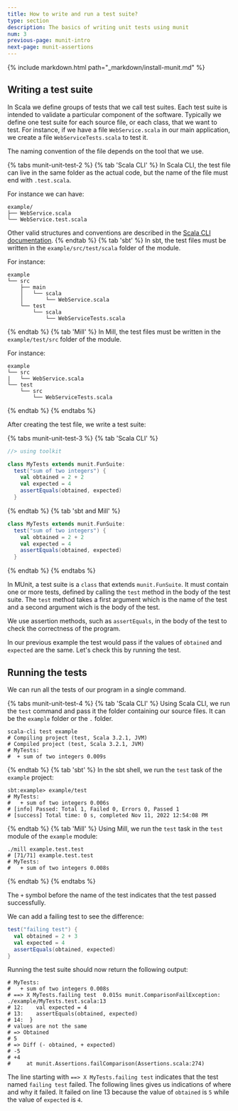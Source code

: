 ```yaml
---
title: How to write and run a test suite?
type: section
description: The basics of writing unit tests using munit
num: 3
previous-page: munit-intro
next-page: munit-assertions
---
```


{% include markdown.html path="_markdown/install-munit.md" %}

## Writing a test suite

In Scala we define groups of tests that we call test suites.
Each test suite is intended to validate a particular component of the software.
Typically we define one test suite for each source file, or each class, that we want to test.
For instance, if we have a file `WebService.scala` in our main application, we create a file `WebServiceTests.scala` to test it.

The naming convention of the file depends on the tool that we use.

{% tabs munit-unit-test-2 %}
{% tab 'Scala CLI' %}
In Scala CLI, the test file can live in the same folder as the actual code, but the name of the file must end with `.test.scala`.

For instance we can have:
```
example/
├── WebService.scala
└── WebService.test.scala
```
Other valid structures and conventions are described in the [Scala CLI documentation](https://scala-cli.virtuslab.org/docs/commands/test/#test-sources).
{% endtab %}
{% tab 'sbt' %}
In sbt, the test files must be written in the `example/src/test/scala` folder of the module.

For instance:
```
example
└── src
    ├── main
    │   └── scala
    │       └── WebService.scala
    └── test
        └── scala
            └── WebServiceTests.scala
```
{% endtab %}
{% tab 'Mill' %}
In Mill, the test files must be written in the `example/test/src` folder of the module.

For instance:
```
example
└── src
|   └── WebService.scala
└── test
    └── src
        └── WebServiceTests.scala
```
{% endtab %}
{% endtabs %}

After creating the test file, we write a test suite:

{% tabs munit-unit-test-3 %}
{% tab 'Scala CLI' %}
```scala
//> using toolkit

class MyTests extends munit.FunSuite:
  test("sum of two integers") {
    val obtained = 2 + 2
    val expected = 4
    assertEquals(obtained, expected)
  }
```
{% endtab %}
{% tab 'sbt and Mill' %}
```scala
class MyTests extends munit.FunSuite:
  test("sum of two integers") {
    val obtained = 2 + 2
    val expected = 4
    assertEquals(obtained, expected)
  }
```
{% endtab %}
{% endtabs %}

In MUnit, a test suite is a `class` that extends `munit.FunSuite`.
It must contain one or more tests, defined by calling the `test` method in the body of the test suite.
The `test` method takes a first argument which is the name of the test and a second argument wich is the body of the test.

We use assertion methods, such as `assertEquals`, in the body of the test to check the correctness of the program.

In our previous example the test would pass if the values of `obtained` and `expected` are the same.
Let's check this by running the test.

## Running the tests

We can run all the tests of our program in a single command.

{% tabs munit-unit-test-4 %}
{% tab 'Scala CLI' %}
Using Scala CLI, we run the `test` command and pass it the folder containing our source files. It can be the `example` folder or the `.` folder.
```
scala-cli test example
# Compiling project (test, Scala 3.2.1, JVM)
# Compiled project (test, Scala 3.2.1, JVM)
# MyTests:
#  + sum of two integers 0.009s
```
{% endtab %}
{% tab 'sbt' %}
In the sbt shell, we run the `test` task of the `example` project:
```
sbt:example> example/test
# MyTests:
#   + sum of two integers 0.006s
# [info] Passed: Total 1, Failed 0, Errors 0, Passed 1
# [success] Total time: 0 s, completed Nov 11, 2022 12:54:08 PM
```
{% endtab %}
{% tab 'Mill' %}
Using Mill, we run the `test` task in the `test` module of the `example` module:
```
./mill example.test.test
# [71/71] example.test.test 
# MyTests:
#   + sum of two integers 0.008s
```
{% endtab %}
{% endtabs %}

The `+` symbol before the name of the test indicates that the test passed successfully.

We can add a failing test to see the difference:
```scala
test("failing test") {
  val obtained = 2 + 3
  val expected = 4
  assertEquals(obtained, expected)
}
```

Running the test suite should now return the following output:

```
# MyTests:
#   + sum of two integers 0.008s
# ==> X MyTests.failing test  0.015s munit.ComparisonFailException: ./example/MyTests.test.scala:13
# 12:    val expected = 4
# 13:    assertEquals(obtained, expected)
# 14:  }
# values are not the same
# => Obtained
# 5
# => Diff (- obtained, + expected)
# -5
# +4
#     at munit.Assertions.failComparison(Assertions.scala:274)
```

The line starting with `==> X MyTests.failing test` indicates that the test named `failing test` failed.
The following lines gives us indications of where and why it failed.
It failed on line 13 because the value of `obtained` is `5` while the value of `expected` is `4`.
